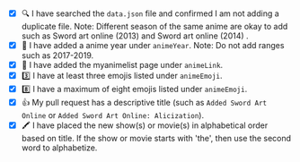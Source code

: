 <!-- You must fill out this to do list for your pull request to be accepted.  If you are adding a new anime list, please follow the checklist below. Place an [x] (get rid of any spaces) inside each square as you complete each item. This is just to help you double check for any errors that might come up. 🙂 If this pull request is to address something other than adding shows or movies, please delete the text below and write your own description on what you have changed/added to the project. -->

- [x] 🔍 I have searched the `data.json` file and confirmed I am not adding a duplicate file. Note: Different season of the same anime are okay to add such as Sword art online (2013) and Sword art online (2014) .
- [x] 🌻 I have added a anime year under `animeYear`. Note: Do not add ranges such as 2017-2019.
- [x] 🔗 I have added the myanimelist page under `animeLink`.
- [x] 3️⃣ I have at least three emojis listed under `animeEmoji`.
- [x] 8️⃣ I have a maximum of eight emojis listed under `animeEmoji`.
- [x] 👍 My pull request has a descriptive title (such as `Added Sword Art Online` or `Added Sword Art Online: Alicization`).
- [x] 🖍️ I have placed the new show(s) or movie(s) in alphabetical order based on title. If the show or movie starts with 'the', then use the second word to alphabetize.

<!-- 👋 If this pull request closes an issue, add Closes #--- to the bottom of the pull request (replace the --- with the issue number). -->

<!-- 👋 If you would like me to Tweet about your contribution, add your Twitter handle to the bottom of this pull request. I will tweet a short summary and a screenshot of what you added. Example tweet: Congrats to @iqbalsyaa for contributing to Animoji with their first ever pull request! 🥳They added Sword art online, one of our favorite anime! 💅-->

